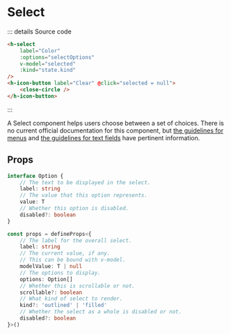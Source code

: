 # Select

<script setup>
import { ref } from 'vue'
import { HSelect, HButton, HIconButton } from '../../src'
import Preview from '../Preview.vue'
import CloseCircle from '~icons/mdi/close-circle-outline'

const selected = ref(null)

const selectOptions = [
    {
        label: 'Blue',
        value: '#0000ff',
    },
    {
        label: 'Red',
        value: '#ff0000',
        disabled: true
    },
    {
        label: 'Green',
        value: '#00ff00'
    }
]

const previewOptions = {
    kind: {
        kind: 'select',
        default: 'outlined',
        label: 'Kind',
        options: [
            {
                value: 'filled',
                label: 'Filled'
            },
            {
                value: 'outlined',
                label: 'Outlined'
            },
        ]
    },
    disabled: {
        kind: 'bool',
        default: false,
        label: 'Disabled'
    }
}
</script>

<preview :options="previewOptions" v-slot="{ state }">
    <h-select
        label="Color"
        :options="selectOptions"
        v-model="selected"
        :kind="state.kind"
        :disabled="state.disabled"
    />
    <h-icon-button label="Clear" @click="selected = null">
        <close-circle />
    </h-icon-button>
</preview>

::: details Source code

```html
<h-select
    label="Color"
    :options="selectOptions"
    v-model="selected"
    :kind="state.kind"
/>
<h-icon-button label="Clear" @click="selected = null">
    <close-circle />
</h-icon-button>
```

:::

A Select component helps users choose between a set of choices.
There is no current official documentation for this component, but
[the guidelines for menus][m3-menu] and [the guidelines for text fields][m3-text]
have pertinent information.

## Props

```ts
interface Option {
    // The text to be displayed in the select.
    label: string
    // The value that this option represents.
    value: T
    // Whether this option is disabled.
    disabled?: boolean
}

const props = defineProps<{
    // The label for the overall select.
    label: string
    // The current value, if any.
    // This can be bound with v-model.
    modelValue: T | null
    // The options to display.
    options: Option[]
    // Whether this is scrollable or not.
    scrollable?: boolean
    // What kind of select to render.
    kind?: 'outlined' | 'filled'
    // Whether the select as a whole is disabled or not.
    disabled?: boolean
}>()
```

[m3-menu]: https://m3.material.io/components/menus/guidelines
[m3-text]: https://m3.material.io/components/text-fields/guidelines
